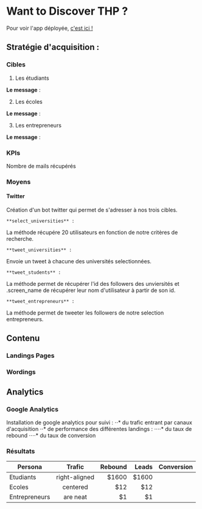 # Want to Discover THP ?

Pour voir l'app déployée, [c'est ici !](https://discover-thp.herokuapp.com/)

## Stratégie d'acquisition :

### Cibles 

1. Les étudiants

**Le message** :

2. Les écoles

**Le message** :

3. Les entrepreneurs

**Le message** :

### KPIs

Nombre de mails récupérés

### Moyens

#### Twitter
Création d'un bot twitter qui permet de s'adresser à nos trois cibles.

	**select_universities** :
La méthode récupére 20 utilisateurs en fonction de notre critères de recherche.

	**tweet_universities** :
Envoie un tweet à chacune des universités selectionnées.

	**tweet_students** :
La méthode permet de récupérer l'id des followers des unviersités et .screen_name de récupérer leur nom d'utilisateur à partir de son id.

	**tweet_entrepreneurs** :
La méthode permet de tweeter les followers de notre selection entrepreneurs.


## Contenu

### Landings Pages
### Wordings

## Analytics

### Google Analytics

Installation de google analytics pour suivi :
⋅⋅* du trafic entrant par canaux d'acquisition
⋅⋅* de performance des différentes landings :
⋅⋅⋅⋅* du taux de rebound
⋅⋅⋅⋅* du taux de conversion 

### Résultats

| Persona        | Trafic       | Rebound  | Leads |  Conversion 
| -------------- |:------------:| --------:| -----:| -----------:
| Etudiants      | right-aligned| $1600    | $1600 |
| Ecoles         | centered     |   $12    |$12    |
| Entrepreneurs  | are neat     |    $1    | $1    |


